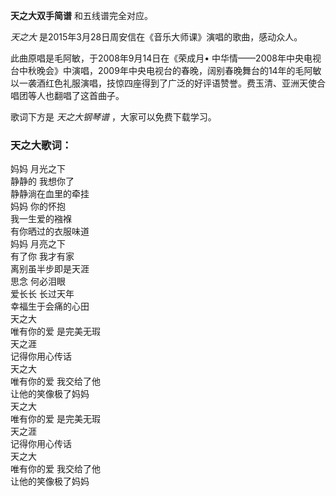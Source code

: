 

**天之大双手简谱** 和五线谱完全对应。

_天之大_ 是2015年3月28日周安信在《音乐大师课》演唱的歌曲，感动众人。

此曲原唱是毛阿敏，于2008年9月14日在《荣成月•
中华情——2008年中央电视台中秋晚会》中演唱，2009年中央电视台的春晚，阔别春晚舞台的14年的毛阿敏以一袭酒红色礼服演唱，技惊四座得到了广泛的好评语赞誉。费玉清、亚洲天使合唱团等人也翻唱了这首曲子。

歌词下方是 _天之大钢琴谱_ ，大家可以免费下载学习。

### 天之大歌词：

妈妈 月光之下  
静静的 我想你了  
静静淌在血里的牵挂  
妈妈 你的怀抱  
我一生爱的襁褓  
有你晒过的衣服味道  
妈妈 月亮之下  
有了你 我才有家  
离别虽半步即是天涯  
思念 何必泪眼  
爱长长 长过天年  
幸福生于会痛的心田  
天之大  
唯有你的爱 是完美无瑕  
天之涯  
记得你用心传话  
天之大  
唯有你的爱 我交给了他  
让他的笑像极了妈妈  
天之大  
唯有你的爱 是完美无瑕  
天之涯  
记得你用心传话  
天之大  
唯有你的爱 我交给了他  
让他的笑像极了妈妈

